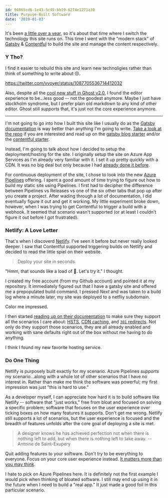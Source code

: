 ```yaml
---
id: 94965cd6-1e43-5c45-bb19-6274e1271a30
title: Purpose-Built Software
date: '2019-01-03'
---
```


It's been [a little over a year](/ghost-on-azure/), so it's about that time where I switch the technology this site runs on. This time I went with the "modern stack" of [Gatsby](https://www.gatsbyjs.org/) & [Contentful](https://www.contentful.com/) to build the site and manage the content respectively.

### Y Tho?

I find it easier to rebuild this site and learn new technoligies rather than think of something to write about 😒.

https://twitter.com/vvoyer/status/1087705536714412032

Also, despite all the [cool new stuff in Ghost v2.0](https://blog.ghost.org/2-0/), I found the editor experience to be...less good -- not the goodest anymore. Maybe I just have stockholm syndrome, but I prefer plain old markdown to any kind of other editor. Ghost still _supports_ that, it's just not the core experience anymore.

--------------

I'm not going to go into how I built this site like I usually do as the [Gatsby documentation](https://www.gatsbyjs.org/docs/) is way better than anything I'm going to write. [Take a look at the repo](https://github.com/chadly/chadly.net) if you are interested and read up on the [gatsby blog starter](https://www.gatsbyjs.org/starters/gatsbyjs/gatsby-starter-blog/) and/or the [contentful starter](https://www.gatsbyjs.org/starters/contentful-userland/gatsby-contentful-starter/).

Instead, I'm going to talk about how I decided to setup the deployment/hosting for the site. I originally setup the site on Azure App Services as I'm already very familiar with it. I set it up pretty quickly with a CDN. It was no big deal but only because I had [already done it before](/ghost-on-azure/).

For continuous deployment of the site, I chose to look into the new [Azure Pipelines](https://azure.microsoft.com/en-us/services/devops/pipelines/) offering. I spent a good amount of time trying to figure out how to build my static site using Pipelines. I first had to decipher the difference between Pipelines vs Releases vs one of the six other tabs that pop up after you create a project. After wading through a lot of documentation, I did eventually figure it out and get it working. My little experiment broke down, however, when I was trying to get Contentful to trigger a build with a webhook. It seemed that scenario wasn't supported (or at least I couldn't figure it out before I got frustrated).

### Netlify: A Love Letter

That's when I discoverd [Netlify](https://www.netlify.com/). I've seen it before but never really looked deeper. I saw that Contentful supported triggering builds on Netlify and decided to read the little spiel on their website.

> Deploy your site in seconds

"Hmm, that sounds like a load of 💩. Let's try it." I thought.

I created my free account (from my Github account) and pointed it at my repository. It immediately figured out that I have a gatsby site and offered me a prepopulated build command. I pressed _Next_ and was taken to a build log where a minute later, my site was deployed to a netfliy subdomain.

Color me impressed.

I then started [reading up on their documentation](https://www.netlify.com/docs/) to make sure they support all the scenarios I care about: [HSTS](https://www.netlify.com/docs/ssl/), [CDN caching](https://www.netlify.com/blog/2017/02/23/better-living-through-caching/), and [`301` redirects](https://www.netlify.com/docs/redirects/). Not only do they support those scenarios, they are all already enabled and working with sane defaults right out of the box without me having to do anything.

I think I found my new favorite hosting service.

### Do One Thing

Netlify is purposely built exactly for my scenario. Azure Pipelines _supports_ my scenario...along with a whole lot of other scenarios that I have no interest in. Rather than make me think the software was powerful; my first impression was just "this is hard to use."

As a developer myself, I can appreciate how hard it is to build software like Netlify -- software that "just works," free from bloat and focused on solving a specific problem; software that focuses on the user experience over ticking boxes on how many features it supports. Don't get me wrong. Netlify still supports a lot of scenarios, but the user experience is focused and the breadth of features unfolds after the core goal of deploying a site is met.

> A designer knows he has achieved perfection not when there is nothing left to add, but when there is nothing left to take away. -- Antoine de Saint-Exupery

Quit adding features to your software. Don't try to be everything to everyone. Focus on your core user experience instead. [It matters more than you may think](/user-experience-matters-more-than-you-think/).

<div class="alert alert-info">
  <i class="fa fa-info-circle" title="Aside"></i>

  I hate to pick on Azure Pipelines here. It is definitely not the first example I would pick when thinking of bloated software. I still may end up using it in the future when I need to build a "real app." It just made a good foil in this particular scenario.
</div>